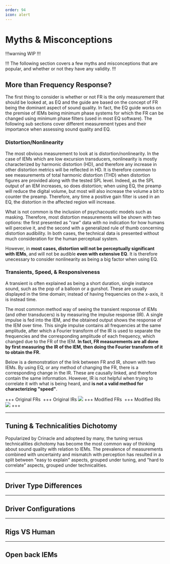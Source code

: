 ```yaml
---
order: 94
icon: alert
---
```


# Myths & Misconceptions

!!!warning
WIP
!!!

!!!
The following section covers a few myths and misconceptions that are popular, and whether or not they have any validity.
!!!


## More than Frequency Response?
The first thing to consider is whether or not FR is the only measurement that should be looked at, as EQ and the guide are based on the concept of FR being the dominant aspect of sound quality. In fact, the EQ guide works on the premise of IEMs being minimum phase systems for which the FR can be changed using minimum phase filters (used in most EQ software). The following sub sections cover different measurement types and their importance when assessing sound quality and EQ.

### Distortion/Nonlinearity
The most obvious measurement to look at is distortion/nonlinearity. In the case of IEMs which are low excursion transducers, nonlinearity is mostly characterized by harmonic distortion (HD), and therefore any increase in other distortion metrics will be reflected in HD. It is therefore common to see measurements of total harmonic distortion (THD) when distortion figures are provided along with the tested SPL level. Indeed, as the SPL output of an IEM increases, so does distortion; when using EQ, the preamp will reduce the digital volume, but most will also increase the volume a bit to counter the preamp. Therefore, any time a positive gain filter is used in an EQ, the distortion in the affected region will increase.

What is not common is the inclusion of psychacoustic models such as masking. Therefore, most distortion measurements will be shown with two options: the first presented as "raw" data with no indication for how humans will perceive it, and the second with a generalized rule of thumb concerning distortion audibility. In both cases, the technical data is presented without much consideration for the human perceptual system. 

However, in **most cases, distortion will not be perceptually significant with IEMs**, and will not be audible **even with extensive EQ**. It is therefore unecessary to consider nonlinearity as being a big factor when using EQ.

### Transients, Speed, & Responsiveness
A transient is often explained as being a short duration, single instance sound, such as the pop of a balloon or a gunshot. These are usually displayed in the time domain; instead of having frequencies on the x-axis, it is instead time. 

The most common method way of seeing the transient response of IEMs (and other transducers) is by measuring the impulse response (IR). A single impulse is fed into the IEM, and the obtained output shows the response of the IEM over time. This single impulse contains all frequencies at the same amplitude, after which a Fourier transform of the IR is used to separate the frequencies and the corresponding amplitude of each frequency, which changed due to the FR of the IEM. **In fact, FR measurements are all done by first measuring the IR of the IEM, then doing the Fourier transform of it to obtain the FR.**

Below is a demonstration of the link between FR and IR, shown with two IEMs. By using EQ, or any method of changing the FR, there is a corresponding change in the IR. These are causally linked, and therefore contain the same information. However, IR is not helpful when trying to correlate it with what is being heard, and **is not a valid method for characterizing "speed"**.

+++ Original FRs
![]()
+++ Original IRs
![](https://i.postimg.cc/mD57cTLs/IR.jpg)
+++ Modified FRs
![]()
+++ Modified IRs
![](https://i.postimg.cc/RhJKK2hn/IR-2.jpg)
+++

***
## Tuning & Technicalities Dichotomy
Popularized by Crinacle and adopteed by many, the tuning versus technicalities dichotomy has become the most common way of thinking about sound quality with relation to IEMs. The prevalence of measurements combined with uncertainty and mismatch with perception has resulted in a split between "easy to explain" aspects, grouped under tuning, and "hard to correlate" aspects, grouped under technicalities.



***
## Driver Type Differences


***
## Driver Configurations


***
## Rigs VS Human


***
## Open back IEMs
